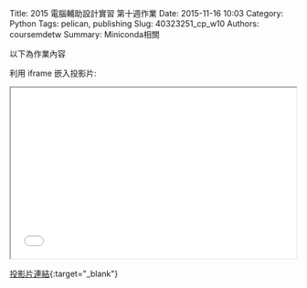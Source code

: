 Title: 2015 電腦輔助設計實習 第十週作業
Date: 2015-11-16 10:03
Category: Python
Tags: pelican, publishing
Slug: 40323251_cp_w10
Authors: coursemdetw
Summary: Miniconda相關

以下為作業內容

利用 iframe 嵌入投影片:

<iframe src="simplest10.html" width="500" height="300"></iframe>

[投影片連結](simplest10.html){:target="_blank"}
